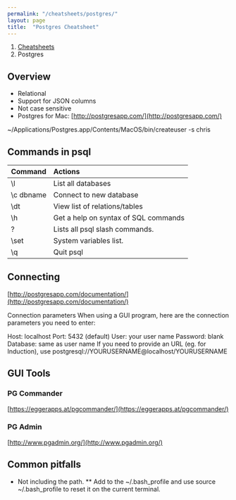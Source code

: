 ```yaml
---
permalink: "/cheatsheets/postgres/"
layout: page
title:  "Postgres Cheatsheet"
---
```


<ol class="breadcrumb">
  <li><a href="/cheatsheets">Cheatsheets</a></li>
  <li>Postgres</li>
</ol>

## Overview

*   Relational
*   Support for JSON columns
*   Not case sensitive
*   Postgres for Mac: [http://postgresapp.com/](http://postgresapp.com/)

~/Applications/Postgres.app/Contents/MacOS/bin/createuser -s chris

## Commands in psql

| Command        | Actions |
| ------------- |:-------------|
| \l      | List all databases |
| \c dbname      | Connect to new database |
| \dt  | View list of relations/tables |
| \h  | Get a help on syntax of SQL commands |
| \?  | Lists all psql slash commands. |
| \set  | System variables list. |
| \q  | Quit psql |

## Connecting

[http://postgresapp.com/documentation/](http://postgresapp.com/documentation/)

Connection parameters When using a GUI program, here are the connection parameters you need to enter:

Host: localhost Port: 5432 (default) User: your user name Password: blank Database: same as user name If you need to provide an URL (eg. for Induction), use postgresql://YOURUSERNAME@localhost/YOURUSERNAME

## GUI Tools

### PG Commander

[https://eggerapps.at/pgcommander/](https://eggerapps.at/pgcommander/)

### PG Admin

[http://www.pgadmin.org/](http://www.pgadmin.org/)

## Common pitfalls

*   Not including the path. ** Add to the ~/.bash_profile and use source ~/.bash_profile to reset it on the current terminal.
